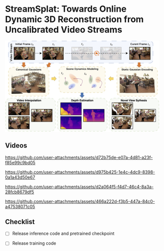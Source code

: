 # StreamSplat: Towards Online Dynamic 3D Reconstruction from Uncalibrated Video Streams

<div  align="center">    
<img src="./assets/teaser.png" alt="results" width="800">
</div>

## Videos

https://github.com/user-attachments/assets/d72b75de-e07a-4d81-a23f-f85e99c9bd05

https://github.com/user-attachments/assets/d975b425-1e4c-4dc9-8398-0a1a43d50e67

https://github.com/user-attachments/assets/d2a064f5-f4d7-46c4-8a3a-28fcb8679df5

https://github.com/user-attachments/assets/466a222d-f3b5-447a-84c0-a47538071c05

## Checklist
- [ ] Release inference code and pretrained checkpoint
- [ ] Release training code


